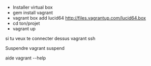 - Installer virtual box
- gem install vagrant
- vagrant box add lucid64 http://files.vagrantup.com/lucid64.box
- cd ton/projet
- vagrant up

si tu veux te connecter dessus
vagrant ssh

Suspendre
vagrant suspend

aide
vagrant --help

